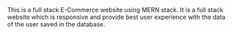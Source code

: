 This is a full stack E-Commerce website using MERN stack.
It is a full stack website which is responsive and provide best user experience with the data of the user saved in the database.
